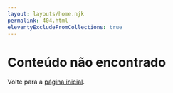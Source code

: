 ```yaml
---
layout: layouts/home.njk
permalink: 404.html
eleventyExcludeFromCollections: true
---
```

# Conteúdo não encontrado

Volte para a <a href="{{ '/' | url }}">página inicial</a>.
